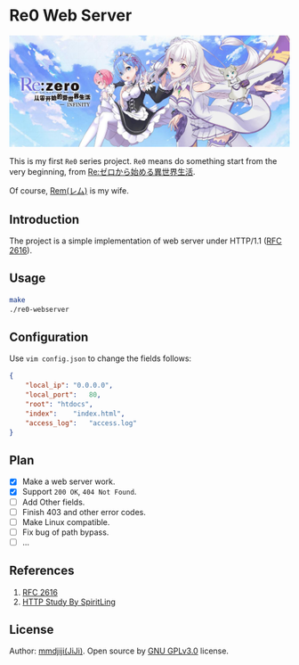 # Re0 Web Server

![avatar](assets/re0.jpg)

This is my first `Re0` series project. `Re0` means do something start from the very beginning, from [Re:ゼロから始める異世界生活](https://ja.wikipedia.org/wiki/Re:%E3%82%BC%E3%83%AD%E3%81%8B%E3%82%89%E5%A7%8B%E3%82%81%E3%82%8B%E7%95%B0%E4%B8%96%E7%95%8C%E7%94%9F%E6%B4%BB).

Of course, [Rem(レム)](https://ja.wikipedia.org/wiki/Re:%E3%82%BC%E3%83%AD%E3%81%8B%E3%82%89%E5%A7%8B%E3%82%81%E3%82%8B%E7%95%B0%E4%B8%96%E7%95%8C%E7%94%9F%E6%B4%BB#%E3%82%A8%E3%83%9F%E3%83%AA%E3%82%A2%E9%99%A3%E5%96%B6) is my wife.

## Introduction
The project is a simple implementation of web server under HTTP/1.1 ([RFC 2616](https://tools.ietf.org/html/rfc2616)).

## Usage
```sh
make
./re0-webserver
```

## Configuration
Use `vim config.json` to change the fields follows:
```json
{
	"local_ip":	"0.0.0.0",
	"local_port":	80,
	"root":	"htdocs",
	"index":	"index.html",
	"access_log":	"access.log"
}
```

## Plan
- [x] Make a web server work.
- [x] Support `200 OK`, `404 Not Found`.
- [ ] Add Other fields.
- [ ] Finish 403 and other error codes.
- [ ] Make Linux compatible.
- [ ] Fix bug of path bypass.
- [ ] ...

## References
1. [RFC 2616](https://tools.ietf.org/html/rfc2616)
2. [HTTP Study By SpiritLing](https://www.kancloud.cn/spirit-ling/http-study)

## License
Author: [mmdjiji(JiJi)](https://mmdjiji.com). Open source by [GNU GPLv3.0](https://choosealicense.com/licenses/gpl-3.0/) license.
